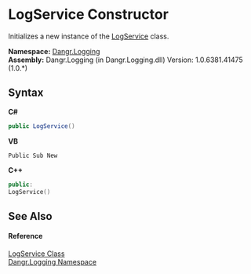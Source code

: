 # LogService Constructor 
 

Initializes a new instance of the <a href="T_Dangr_Logging_LogService">LogService</a> class.

**Namespace:**&nbsp;<a href="N_Dangr_Logging">Dangr.Logging</a><br />**Assembly:**&nbsp;Dangr.Logging (in Dangr.Logging.dll) Version: 1.0.6381.41475 (1.0.*)

## Syntax

**C#**<br />
``` C#
public LogService()
```

**VB**<br />
``` VB
Public Sub New
```

**C++**<br />
``` C++
public:
LogService()
```


## See Also


#### Reference
<a href="T_Dangr_Logging_LogService">LogService Class</a><br /><a href="N_Dangr_Logging">Dangr.Logging Namespace</a><br />